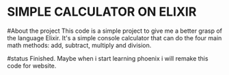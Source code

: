 <h1>SIMPLE CALCULATOR ON ELIXIR</h1>
#About the project
This code is a simple project to give me a better grasp of the language Elixir. It's a simple console calculator that can do the four main math methods: add, subtract, multiply and division. 

#status
Finished. Maybe when i start learning phoenix i will remake this code for website.
